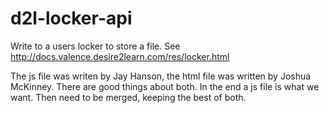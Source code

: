 # d2l-locker-api
Write to a users locker to store a file. See http://docs.valence.desire2learn.com/res/locker.html

The js file was writen by Jay Hanson, the html file was written by Joshua McKinney. There are good things about both. In the end a js file is what we want. Then need to be merged, keeping the best of both.

#
